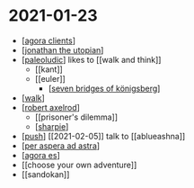 # 2021-01-23

- [[agora clients]]
- [[jonathan the utopian]]
- [[paleoludic]] likes to [[walk and think]]
  - [[kant]]
  - [[euler]]
    - [[seven bridges of königsberg]]
- [[walk]]
- [[robert axelrod]]
  - [[prisoner's dilemma]]
  - [[sharpie]]
- [[push]] [[2021-02-05]] talk to [[ablueashna]]
- [[per aspera ad astra]]
- [[agora es]]
- [[choose your own adventure]]
- [[sandokan]]

[//begin]: # "Autogenerated link references for markdown compatibility"
[agora clients]: ../agora-clients "Agora Clients"
[jonathan the utopian]: ../jonathan-the-utopian "Jonathan the Utopian"
[paleoludic]: ../paleoludic "Paleoludic"
[seven bridges of königsberg]: ../seven-bridges-of-königsberg "Seven Bridges of Königsberg"
[walk]: ../walk "Walk"
[robert axelrod]: ../robert-axelrod "Robert Axelrod"
[sharpie]: ../sharpie "Sharpie"
[push]: ../push "Push"
[per aspera ad astra]: ../per-aspera-ad-astra "Per Aspera Ad Astra"
[agora es]: ../agora-es "Agora Es"
[//end]: # "Autogenerated link references"